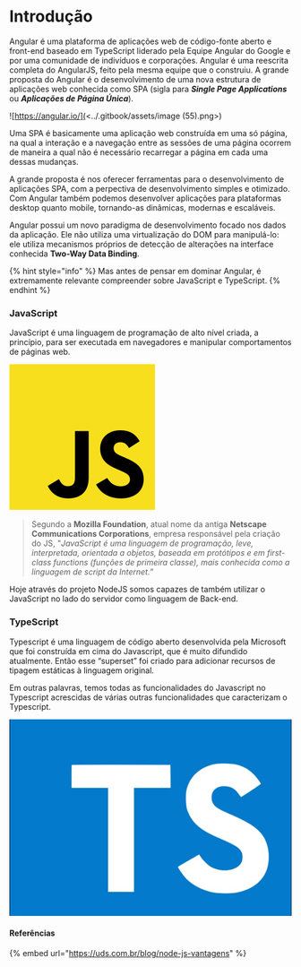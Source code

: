 # Introdução

Angular é uma plataforma de aplicações web de código-fonte aberto e front-end baseado em TypeScript liderado pela Equipe Angular do Google e por uma comunidade de indivíduos e corporações. Angular é uma reescrita completa do AngularJS, feito pela mesma equipe que o construiu. A grande proposta do Angular é o desenvolvimento de uma nova estrutura de aplicações web conhecida como SPA (sigla para _**Single Page Applications**_ ou _**Aplicações de Página Única**_).

![https://angular.io/](<../.gitbook/assets/image (55).png>)

Uma SPA é basicamente uma aplicação web construída em uma só página, na qual a interação e a navegação entre as sessões de uma página ocorrem de maneira a qual não é necessário recarregar a página em cada uma dessas mudanças.

A grande proposta é nos oferecer ferramentas para o desenvolvimento de aplicações SPA, com a perpectiva de desenvolvimento simples e otimizado. Com Angular também podemos desenvolver aplicações para plataformas desktop quanto mobile, tornando-as dinâmicas, modernas e escaláveis.

Angular possui um novo paradigma de desenvolvimento focado nos dados da aplicação. Ele não utiliza uma virtualização do DOM para manipulá-lo: ele utiliza mecanismos próprios de detecção de alterações na interface conhecida **Two-Way Data Binding**.

{% hint style="info" %}
Mas antes de pensar em dominar Angular, é extremamente relevante compreender sobre JavaScript e TypeScript.
{% endhint %}

### JavaScript

JavaScript é uma linguagem de programação de alto nível criada, a princípio, para ser executada em navegadores e manipular comportamentos de páginas web.

![](<../.gitbook/assets/image (13).png>)

> Segundo a **Mozilla Foundation**, atual nome da antiga **Netscape Communications Corporations**, empresa responsável pela criação do JS, "_JavaScript é uma linguagem de programação, leve, interpretada, orientada a objetos, baseada em protótipos e em first-class functions (funções de primeira classe), mais conhecida como a linguagem de script da Internet._"

Hoje através do projeto NodeJS somos capazes de também utilizar o JavaScript no lado do servidor como linguagem de Back-end.

### TypeScript

Typescript é uma linguagem de código aberto desenvolvida pela Microsoft que foi construída em cima do Javascript, que é muito difundido atualmente. Então esse “superset” foi criado para adicionar recursos de tipagem estáticas à linguagem original.

Em outras palavras, temos todas as funcionalidades do Javascript no Typescript acrescidas de várias outras funcionalidades que caracterizam o Typescript.

![](<../.gitbook/assets/image (48).png>)

#### Referências

{% embed url="https://uds.com.br/blog/node-js-vantagens" %}
